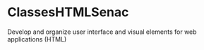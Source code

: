 # ClassesHTMLSenac
Develop and organize user interface and visual elements for web applications (HTML)
